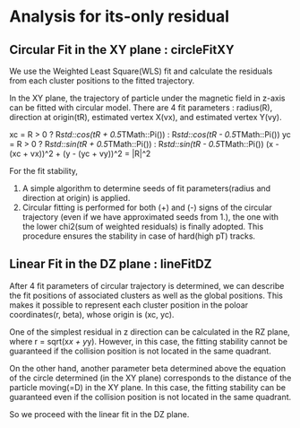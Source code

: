 # Analysis for its-only residual

## Circular Fit in the XY plane : circleFitXY

We use the Weighted Least Square(WLS) fit and calculate the residuals from each cluster positions to the fitted trajectory. 

In the XY plane, the trajectory of particle under the magnetic field in z-axis can be fitted with circular model.
There are 4 fit parameters : radius(R), direction at origin(tR), estimated vertex X(vx), and estimated vertex Y(vy).

xc = R > 0 ? R*std::cos(tR + 0.5*TMath::Pi()) : R*std::cos(tR - 0.5*TMath::Pi())
yc = R > 0 ? R*std::sin(tR + 0.5*TMath::Pi()) : R*std::sin(tR - 0.5*TMath::Pi())
(x - (xc + vx))^2 + (y - (yc + vy))^2 = |R|^2

For the fit stability, 
1. A simple algorithm to determine seeds of fit parameters(radius and direction at origin) is applied.
2. Circular fitting is performed for both (+) and (-) signs of the circular trajectory (even if we have approximated seeds from 1.), the one with the lower chi2(sum of weighted residuals) is finally adopted. This procedure ensures the stability in case of hard(high pT) tracks. 

## Linear Fit in the DZ plane : lineFitDZ

After 4 fit parameters of circular trajectory is determined, we can describe the fit positions of associated clusters as well as the global positions.
This makes it possible to represent each cluster position in the poloar coordinates(r, beta), whose origin is (xc, yc).

One of the simplest residual in z direction can be calculated in the RZ plane, where r = sqrt(x*x + y*y).
However, in this case, the fitting stability cannot be guaranteed if the collision position is not located in the same quadrant.

On the other hand, another parameter beta determined above the equation of the circle determined (in the XY plane) corresponds to the distance of the particle moving(=D) in the XY plane.
In this case, the fitting stability can be guaranteed even if the collision position is not located in the same quadrant.

So we proceed with the linear fit in the DZ plane.

